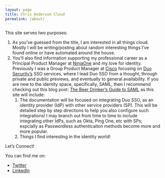 ```yaml
---
layout: page
title: Chris Anderson Cloud
permalink: /about/
---
```


This site serves two purposes:

1. As you’ve guessed from the title, I am interested in all things cloud. Mostly I will be writing/posting about random interesting things I’ve found online or have automated around the house.
1. You’ll also find information supporting my professional career as a Principal Product Manager at [NinjaOne](http://ninjaone.com) and my love for identity. Previously I was a Group Product Manager at [Cisco](https://cisco.com) focusing on [Duo Security’s](https://duo.com) SSO services, where I lead Duo SSO from a thought, through private and public previews, and eventually to general availability. If you are new to the identity space, specifically, SAML, then I recommend checking out this blog post: [The Beer Drinker’s Guide to SAML](https://duo.com/blog/the-beer-drinkers-guide-to-saml) as this site will include:
   1. The documentation will be focused on integrating Duo SSO, as an identity provider (IdP) with other service providers (SP). This will be detailed step by step directions to help you also configure such integrations! I may branch out from time to time to include integrating other IdPs, such as Okta, Ping One, etc with SPs; espcially as Passwordless authenticaiton methods become more and more popular.
   1. Things I find interesting in the identity world!

Let’s Connect!

You can find me on:
* [Twitter](https://twitter.com/christodd10)
* [LinkedIn](https://linkedin.com/in/christanderson)
